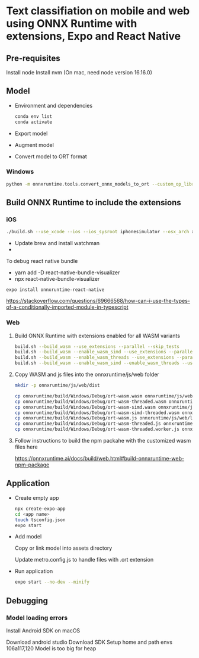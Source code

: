 # Text classifiation on mobile and web using ONNX Runtime with extensions, Expo and React Native

## Pre-requisites

Install node
Install nvm (On mac, need node version 16.16.0)


## Model

* Environment and dependencies

  ```bash
  conda env list
  conda activate 

* Export model

* Augment model

* Convert model to ORT format


### Windows

  ```bash
  python -m onnxruntime.tools.convert_onnx_models_to_ort --custom_op_library /C/Users/nakersha/Miniconda3/envs/orte/lib/site-packages/onnxruntime_extensions/_ortcustomops.cp39-win_amd64.pyd distilbert-base-uncased-finetuned-sst-2-english-aug.onnx
  ```


## Build ONNX Runtime to include the extensions

### iOS

```bash
./build.sh --use_xcode --ios --ios_sysroot iphonesimulator --osx_arch x86_64 --apple_deploy_target 11 --build_extensions
```

* Update brew and install watchman
* 

To debug react native bundle
* yarn add -D react-native-bundle-visualizer
* npx react-native-bundle-visualizer

```
expo install onnxruntime-react-native
```

https://stackoverflow.com/questions/69666568/how-can-i-use-the-types-of-a-conditionally-imported-module-in-typescript




### Web 

1. Build ONNX Runtime with extensions enabled for all WASM variants

   ```bash
   build.sh --build_wasm --use_extensions --parallel --skip_tests
   build.sh --build_wasm --enable_wasm_simd --use_extensions --parallel --skip_tests
   build.sh --build_wasm --enable_wasm_threads --use_extensions --parallel --skip_tests
   build.sh --build_wasm --enable_wasm_simd --enable_wasm_threads --use_extensions --parallel --skip_tests
   ```

2. Copy WASM and js files into the onnxruntime/js/web folder

   ```bash
   mkdir -p onnxruntime/js/web/dist

   cp onnxruntime/build/Windows/Debug/ort-wasm.wasm onnxruntime/js/web/dist
   cp onnxruntime/build/Windows/Debug/ort-wasm-threaded.wasm onnxruntime/js/web/dist
   cp onnxruntime/build/Windows/Debug/ort-wasm-simd.wasm onnxruntime/js/web/dist
   cp onnxruntime/build/Windows/Debug/ort-wasm-simd-threaded.wasm onnxruntime/js/web/dist
   cp onnxruntime/build/Windows/Debug/ort-wasm.js onnxruntime/js/web/lib/wasm/binding
   cp onnxruntime/build/Windows/Debug/ort-wasm-threaded.js onnxruntime/js/web/lib/wasm/binding
   cp onnxruntime/build/Windows/Debug/ort-wasm-threaded.worker.js onnxruntime/js/web/lib/wasm/binding
   ```

3. Follow instructions to build the npm packahe with the customized wasm files here

   https://onnxruntime.ai/docs/build/web.html#build-onnxruntime-web-npm-package
   

## Application

* Create empty app

  ```bash
  npx create-expo-app
  cd <app name>
  touch tsconfig.json
  expo start
  ```

* Add model

  Copy or link model into assets directory

  Update metro.config.js to handle files with .ort extension



* Run application

  ```bash
  expo start --no-dev --minify
  ```


## Debugging
 
 ### Model loading errors
 
Install Android SDK on macOS
 
Download android studio
Download SDK
Setup home and path envs
106a117,120
Model is too big for heap